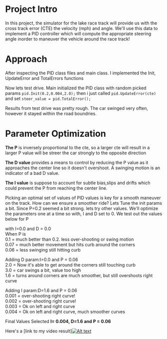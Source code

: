 # Project Intro
In this project, the simulator for the lake race track will provide us with the cross track error (CTE) the velocity (mph) and angle. We'll use this data to implement a PID controller which will compute the appropriate steering angle inorder to maneuver the vehicle around the race track!
# Approach
After inspecting the PID class files and main class.
I implemented the Init, UpdateError and TotalErrors functions

Now lets test drive.
Main initialized the PID class with random picked params `pid.Init(0.2,0.004,2.0);`
then i just called `pid.UpdateError(cte)` and set `steer_value = pid.TotalError();`

Results from test drive was pretty rough. The car swinged very often, however it stayed within the road boundries. 
# Parameter Optimization
**The P** is inversely proportional to the cte, so a larger cte will result in a larger P value will be streer the car strongly to the opposite direction

**The D value** provides a means to control by reducing the P value as it approaches the center line so it doesn't overshoot. A swinging motion is an indicator of a bad D value.

**The I value** is suppose to account for subtle bias,slips and drifts which could prevent the P from reaching the center line.

Picking an optimal set of values of PID values is key for a smooth maneuver on the track.
How can we ensure a smoother ride?  Lets Tune the init params a bit. 
Since P=0.2 seemed a bit strong. lets try other values. We'll optimize the parameters one at a time so with, I and D set to 0. We test out the values below for P  

with I=0.0 and D = 0.0  
When P is  
0.1 = much better than 0.2. less over-shooting or swing motion  
0.07 = much better movement but hits curb around the corners  
0.06 = less swinging still hitting curb  
  
Adding D param:I=0.0 and P = 0.06  
2.0 = Now it's able to get around the corners still touching curb  
3.0 = car swings a bit, value too high  
1.6 = turns around corners are much smoother, but still overshoots right curve  

Adding I param:D=1.6 and P = 0.06  
0.001 = over-shooting right curve!  
0.002 = over-shooting right curve!  
0.003 = Ok on left and right curve  
0.004 = Ok on left and right curve, much smoother curves  
  
Final Values Selected **I= 0.004, D=1.6 and P = 0.06**  

Here's a [link to my video result][![Alt text](https://img.youtube.com/vi/9vtaXm4QdrQ/0.jpg)](https://www.youtube.com/watch?v=9vtaXm4QdrQ)
